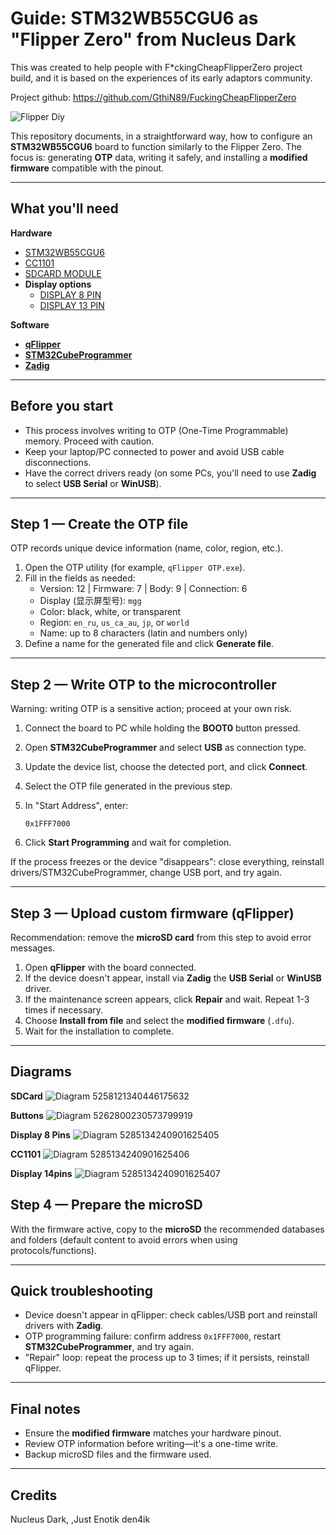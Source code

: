 # Guide: STM32WB55CGU6 as "Flipper Zero" from Nucleus Dark

This was created to help people with F*ckingCheapFlipperZero project build, and it is based on the experiences of its early adaptors community.

Project github: https://github.com/GthiN89/FuckingCheapFlipperZero

![Flipper Diy](Diagram/flipper%20diy.png)

This repository documents, in a straightforward way, how to configure an **STM32WB55CGU6** board to function similarly to the Flipper Zero. The focus is: generating **OTP** data, writing it safely, and installing a **modified firmware** compatible with the pinout.

---

## What you'll need

**Hardware**

- [STM32WB55CGU6](https://s.click.aliexpress.com/e/_ooz1OoJ)
- [CC1101](https://s.click.aliexpress.com/e/_opX4ZvH)
- [SDCARD MODULE](https://s.click.aliexpress.com/e/_oFUjjgb)
- **Display options**
  - [DISPLAY 8 PIN](https://s.click.aliexpress.com/e/_oD1csAb)
  - [DISPLAY 13 PIN](https://s.click.aliexpress.com/e/_okIv2gB)

**Software**

- [**qFlipper**](https://flipperzero.one/downloads)
- [**STM32CubeProgrammer**](https://www.st.com/en/development-tools/stm32cubeprog.html#get-software)
- [**Zadig**](https://zadig.akeo.ie/)

---

## Before you start

- This process involves writing to OTP (One-Time Programmable) memory. Proceed with caution.
- Keep your laptop/PC connected to power and avoid USB cable disconnections.
- Have the correct drivers ready (on some PCs, you'll need to use **Zadig** to select **USB Serial** or **WinUSB**).

---

## Step 1 — Create the OTP file

OTP records unique device information (name, color, region, etc.).

1. Open the OTP utility (for example, `qFlipper OTP.exe`).
2. Fill in the fields as needed:
   - Version: 12 | Firmware: 7 | Body: 9 | Connection: 6
   - Display (显示屏型号): `mgg`
   - Color: black, white, or transparent
   - Region: `en_ru`, `us_ca_au`, `jp`, or `world`
   - Name: up to 8 characters (latin and numbers only)
3. Define a name for the generated file and click **Generate file**.

---

## Step 2 — Write OTP to the microcontroller

Warning: writing OTP is a sensitive action; proceed at your own risk.

1. Connect the board to PC while holding the **BOOT0** button pressed.
2. Open **STM32CubeProgrammer** and select **USB** as connection type.
3. Update the device list, choose the detected port, and click **Connect**.
4. Select the OTP file generated in the previous step.
5. In "Start Address", enter:

   ```
   0x1FFF7000
   ```

6. Click **Start Programming** and wait for completion.

If the process freezes or the device "disappears": close everything, reinstall drivers/STM32CubeProgrammer, change USB port, and try again.

---

## Step 3 — Upload custom firmware (qFlipper)

Recommendation: remove the **microSD card** from this step to avoid error messages.

1. Open **qFlipper** with the board connected.
2. If the device doesn't appear, install via **Zadig** the **USB Serial** or **WinUSB** driver.
3. If the maintenance screen appears, click **Repair** and wait. Repeat 1-3 times if necessary.
4. Choose **Install from file** and select the **modified firmware** (`.dfu`).
5. Wait for the installation to complete.

---

## Diagrams

**SDCard**
![Diagram 5258121340446175632](Diagram/5258121340446175632.jpg)

**Buttons**
![Diagram 5262800230573799919](Diagram/5262800230573799919.jpg)

**Display 8 Pins**
![Diagram 5285134240901625405](Diagram/5285134240901625405.jpg)

**CC1101**
![Diagram 5285134240901625406](Diagram/5285134240901625406.jpg)

**Display 14pins**
![Diagram 5285134240901625407](Diagram/5285134240901625407.jpg)

## Step 4 — Prepare the microSD

With the firmware active, copy to the **microSD** the recommended databases and folders (default content to avoid errors when using protocols/functions).

---

## Quick troubleshooting

- Device doesn't appear in qFlipper: check cables/USB port and reinstall drivers with **Zadig**.
- OTP programming failure: confirm address `0x1FFF7000`, restart **STM32CubeProgrammer**, and try again.
- "Repair" loop: repeat the process up to 3 times; if it persists, reinstall qFlipper.

---

## Final notes

- Ensure the **modified firmware** matches your hardware pinout.
- Review OTP information before writing—it's a one-time write.
- Backup microSD files and the firmware used.

---

## Credits

Nucleus Dark,
,Just Enotik
den4ik
